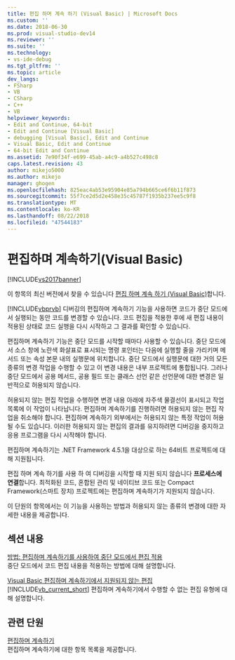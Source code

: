 ```yaml
---
title: 편집 하며 계속 하기 (Visual Basic) | Microsoft Docs
ms.custom: ''
ms.date: 2018-06-30
ms.prod: visual-studio-dev14
ms.reviewer: ''
ms.suite: ''
ms.technology:
- vs-ide-debug
ms.tgt_pltfrm: ''
ms.topic: article
dev_langs:
- FSharp
- VB
- CSharp
- C++
- VB
helpviewer_keywords:
- Edit and Continue, 64-bit
- Edit and Continue [Visual Basic]
- debugging [Visual Basic], Edit and Continue
- Visual Basic, Edit and Continue
- 64-bit Edit and Continue
ms.assetid: 7e90f34f-e699-45ab-a4c9-a4b527c498c8
caps.latest.revision: 43
author: mikejo5000
ms.author: mikejo
manager: ghogen
ms.openlocfilehash: 825eac4ab53e95904e85a794b665ce6f6b11f873
ms.sourcegitcommit: 55f7ce2d5d2e458e35c45787f1935b237ee5c9f8
ms.translationtype: MT
ms.contentlocale: ko-KR
ms.lasthandoff: 08/22/2018
ms.locfileid: "47544183"
---
```

# <a name="edit-and-continue-visual-basic"></a>편집하며 계속하기(Visual Basic)
[!INCLUDE[vs2017banner](../includes/vs2017banner.md)]

이 항목의 최신 버전에서 찾을 수 있습니다 [편집 하며 계속 하기 (Visual Basic)](https://docs.microsoft.com/visualstudio/debugger/edit-and-continue-visual-basic)합니다.  
  
[!INCLUDE[vbprvb](../includes/vbprvb-md.md)] 디버깅의 편집하며 계속하기 기능을 사용하면 코드가 중단 모드에서 실행되는 동안 코드를 변경할 수 있습니다. 코드 편집을 적용한 후에 새 편집 내용이 적용된 상태로 코드 실행을 다시 시작하고 그 결과를 확인할 수 있습니다.  
  
 편집하며 계속하기 기능은 중단 모드를 시작할 때마다 사용할 수 있습니다. 중단 모드에서 소스 창에 노란색 화살표로 표시되는 명령 포인터는 다음에 실행할 줄을 가리키며 메서드 또는 속성 본문 내의 실행문에 위치합니다. 중단 모드에서 실행문에 대한 거의 모든 종류의 변경 작업을 수행할 수 있고 이 변경 내용은 내부 프로젝트에 통합됩니다. 그러나 중단 모드에서 공용 메서드, 공용 필드 또는 클래스 선언 같은 선언문에 대한 변경은 일반적으로 허용되지 않습니다.  
  
 허용되지 않는 편집 작업을 수행하면 변경 내용 아래에 자주색 물결선이 표시되고 작업 목록에 이 작업이 나타납니다. 편집하며 계속하기를 진행하려면 허용되지 않는 편집 작업을 취소해야 합니다. 편집하며 계속하기 외부에서는 허용되지 않는 특정 작업이 허용될 수도 있습니다. 이러한 허용되지 않는 편집의 결과를 유지하려면 디버깅을 중지하고 응용 프로그램을 다시 시작해야 합니다.  
  
 편집하며 계속하기는 .NET Framework 4.5.1을 대상으로 하는 64비트 프로젝트에 대해 지원됩니다.  
  
 편집 하며 계속 하기를 사용 하 여 디버깅을 시작할 때 지원 되지 않습니다 **프로세스에 연결**합니다. 최적화된 코드, 혼합된 관리 및 네이티브 코드 또는 Compact Framework(스마트 장치) 프로젝트에는 편집하며 계속하기가 지원되지 않습니다.  
  
 이 단원의 항목에서는 이 기능을 사용하는 방법과 허용되지 않는 종류의 변경에 대한 자세한 내용을 제공합니다.  
  
## <a name="in-this-section"></a>섹션 내용  
 [방법: 편집하며 계속하기를 사용하여 중단 모드에서 편집 적용](../debugger/how-to-apply-edits-in-break-mode-with-edit-and-continue.md)  
 중단 모드에서 코드 편집 내용을 적용하는 방법에 대해 설명합니다.  
  
 [Visual Basic 편집하며 계속하기에서 지원되지 않는 편집](../debugger/unsupported-edits-in-visual-basic-edit-and-continue.md)  
 [!INCLUDE[vb_current_short](../includes/vb-current-short-md.md)] 편집하며 계속하기에서 수행할 수 없는 편집 유형에 대해 설명합니다.  
  
## <a name="related-sections"></a>관련 단원  
 [편집하며 계속하기](../debugger/edit-and-continue.md)  
 편집하며 계속하기에 대한 항목 목록을 제공합니다.



